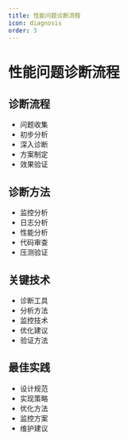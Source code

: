 ```yaml
---
title: 性能问题诊断流程
icon: diagnosis
order: 3
---
```


# 性能问题诊断流程

## 诊断流程
- 问题收集
- 初步分析
- 深入诊断
- 方案制定
- 效果验证

## 诊断方法
- 监控分析
- 日志分析
- 性能分析
- 代码审查
- 压测验证

## 关键技术
- 诊断工具
- 分析方法
- 监控技术
- 优化建议
- 验证方法

## 最佳实践
- 设计规范
- 实现策略
- 优化方法
- 监控方案
- 维护建议
